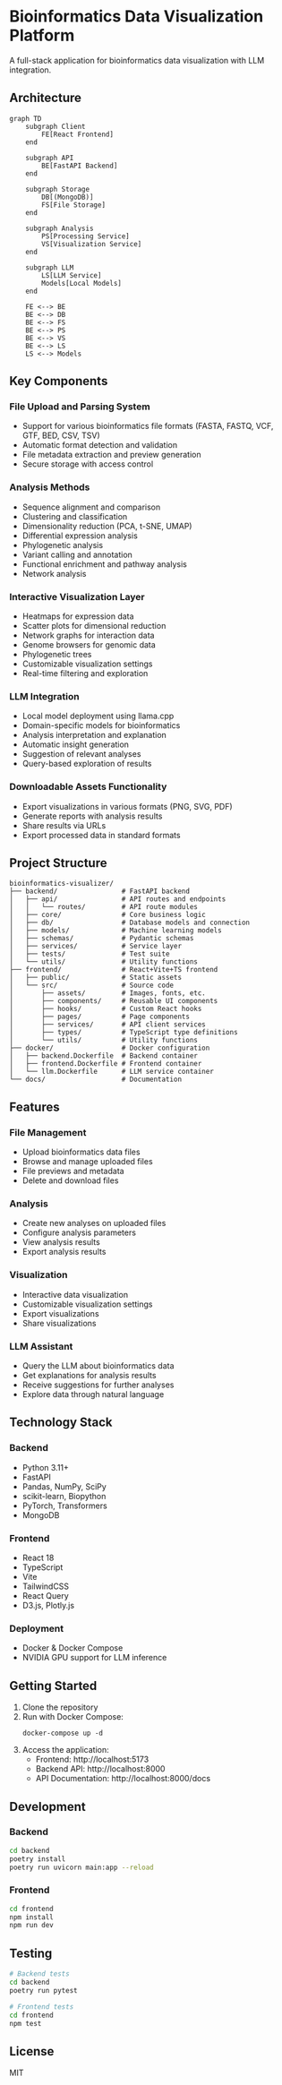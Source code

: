 # Bioinformatics Data Visualization Platform

A full-stack application for bioinformatics data visualization with LLM integration.

## Architecture

```mermaid
graph TD
    subgraph Client
        FE[React Frontend]
    end
    
    subgraph API
        BE[FastAPI Backend]
    end
    
    subgraph Storage
        DB[(MongoDB)]
        FS[File Storage]
    end
    
    subgraph Analysis
        PS[Processing Service]
        VS[Visualization Service]
    end
    
    subgraph LLM
        LS[LLM Service]
        Models[Local Models]
    end
    
    FE <--> BE
    BE <--> DB
    BE <--> FS
    BE <--> PS
    BE <--> VS
    BE <--> LS
    LS <--> Models
```

## Key Components

### File Upload and Parsing System
- Support for various bioinformatics file formats (FASTA, FASTQ, VCF, GTF, BED, CSV, TSV)
- Automatic format detection and validation
- File metadata extraction and preview generation
- Secure storage with access control

### Analysis Methods
- Sequence alignment and comparison
- Clustering and classification
- Dimensionality reduction (PCA, t-SNE, UMAP)
- Differential expression analysis
- Phylogenetic analysis
- Variant calling and annotation
- Functional enrichment and pathway analysis
- Network analysis

### Interactive Visualization Layer
- Heatmaps for expression data
- Scatter plots for dimensional reduction
- Network graphs for interaction data
- Genome browsers for genomic data
- Phylogenetic trees
- Customizable visualization settings
- Real-time filtering and exploration

### LLM Integration
- Local model deployment using llama.cpp
- Domain-specific models for bioinformatics
- Analysis interpretation and explanation
- Automatic insight generation
- Suggestion of relevant analyses
- Query-based exploration of results

### Downloadable Assets Functionality
- Export visualizations in various formats (PNG, SVG, PDF)
- Generate reports with analysis results
- Share results via URLs
- Export processed data in standard formats

## Project Structure

```
bioinformatics-visualizer/
├── backend/                # FastAPI backend
│   ├── api/                # API routes and endpoints
│   │   └── routes/         # API route modules
│   ├── core/               # Core business logic
│   ├── db/                 # Database models and connection
│   ├── models/             # Machine learning models
│   ├── schemas/            # Pydantic schemas
│   ├── services/           # Service layer
│   ├── tests/              # Test suite
│   └── utils/              # Utility functions
├── frontend/               # React+Vite+TS frontend
│   ├── public/             # Static assets
│   └── src/                # Source code
│       ├── assets/         # Images, fonts, etc.
│       ├── components/     # Reusable UI components
│       ├── hooks/          # Custom React hooks
│       ├── pages/          # Page components
│       ├── services/       # API client services
│       ├── types/          # TypeScript type definitions
│       └── utils/          # Utility functions
├── docker/                 # Docker configuration
│   ├── backend.Dockerfile  # Backend container
│   ├── frontend.Dockerfile # Frontend container
│   └── llm.Dockerfile      # LLM service container
└── docs/                   # Documentation
```

## Features

### File Management
- Upload bioinformatics data files
- Browse and manage uploaded files
- File previews and metadata
- Delete and download files

### Analysis
- Create new analyses on uploaded files
- Configure analysis parameters
- View analysis results
- Export analysis results

### Visualization
- Interactive data visualization
- Customizable visualization settings
- Export visualizations
- Share visualizations

### LLM Assistant
- Query the LLM about bioinformatics data
- Get explanations for analysis results
- Receive suggestions for further analyses
- Explore data through natural language

## Technology Stack

### Backend
- Python 3.11+
- FastAPI
- Pandas, NumPy, SciPy
- scikit-learn, Biopython
- PyTorch, Transformers
- MongoDB

### Frontend
- React 18
- TypeScript
- Vite
- TailwindCSS
- React Query
- D3.js, Plotly.js

### Deployment
- Docker & Docker Compose
- NVIDIA GPU support for LLM inference

## Getting Started

1. Clone the repository
2. Run with Docker Compose:
   ```
   docker-compose up -d
   ```
3. Access the application:
   - Frontend: http://localhost:5173
   - Backend API: http://localhost:8000
   - API Documentation: http://localhost:8000/docs

## Development

### Backend
```bash
cd backend
poetry install
poetry run uvicorn main:app --reload
```

### Frontend
```bash
cd frontend
npm install
npm run dev
```

## Testing
```bash
# Backend tests
cd backend
poetry run pytest

# Frontend tests
cd frontend
npm test
```

## License
MIT